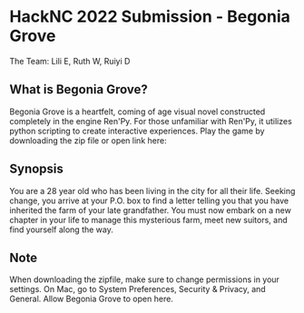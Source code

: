# HackNC 2022 Submission - Begonia Grove

The Team: Lili E, Ruth W, Ruiyi D

## What is Begonia Grove?

Begonia Grove is a heartfelt, coming of age visual novel constructed completely in the engine Ren'Py. For those unfamiliar with Ren'Py, it utilizes python scripting to create interactive experiences. Play the game by downloading the zip file or open link here:

## Synopsis

You are a 28 year old who has been living in the city for all their life. Seeking change, you arrive at your P.O. box to find a letter telling you
that you have inherited the farm of your late grandfather. You must now embark on a new chapter in your life to manage this mysterious farm, meet new suitors, and find yourself along the way.

## Note
When downloading the zipfile, make sure to change permissions in your settings. On Mac, go to System Preferences, Security & Privacy, and General. Allow Begonia Grove to open here.
